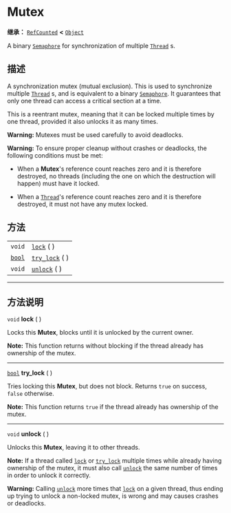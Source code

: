 <!-- ⚠ 请勿编辑本文件 ⚠ -->
<!-- 本文档使用脚本从 WeDot 引擎源码仓库生成。 -->
<!-- 生成脚本：https://github.com/WeDot-Engine/WeDot/tree/4.3/doc/tools/make_md.py； -->
<!-- 原文件：https://github.com/WeDot-Engine/WeDot/tree/4.3/doc/classes/Mutex.xml。 -->

<div id="_class_mutex"></div>

# Mutex

**继承：** [`RefCounted`](class_refcounted.md) **<** [`Object`](class_object.md)

A binary [`Semaphore`](class_semaphore.md) for synchronization of multiple [`Thread`](class_thread.md) s.

## 描述

A synchronization mutex (mutual exclusion). This is used to synchronize multiple [`Thread`](class_thread.md) s, and is equivalent to a binary [`Semaphore`](class_semaphore.md). It guarantees that only one thread can access a critical section at a time.

This is a reentrant mutex, meaning that it can be locked multiple times by one thread, provided it also unlocks it as many times.

 **Warning:** Mutexes must be used carefully to avoid deadlocks.

 **Warning:** To ensure proper cleanup without crashes or deadlocks, the following conditions must be met:

- When a **Mutex**'s reference count reaches zero and it is therefore destroyed, no threads (including the one on which the destruction will happen) must have it locked.

- When a [`Thread`](class_thread.md)'s reference count reaches zero and it is therefore destroyed, it must not have any mutex locked.

## 方法

|||
|:-:|:--|
| `void`                  | [`lock`](#class_mutex_method_lock) ( )         |
| [`bool`](class_bool.md) | [`try_lock`](#class_mutex_method_try_lock) ( ) |
| `void`                  | [`unlock`](#class_mutex_method_unlock) ( )     |

<!-- rst-class:: classref-section-separator -->

---

## 方法说明

<div id="_class_mutex_method_lock"></div>

`void` **lock** ( )<div id="class_mutex_method_lock"></div>

Locks this **Mutex**, blocks until it is unlocked by the current owner.

 **Note:** This function returns without blocking if the thread already has ownership of the mutex.

<!-- rst-class:: classref-item-separator -->

---

<div id="_class_mutex_method_try_lock"></div>

[`bool`](class_bool.md) **try_lock** ( )<div id="class_mutex_method_try_lock"></div>

Tries locking this **Mutex**, but does not block. Returns `true` on success, `false` otherwise.

 **Note:** This function returns `true` if the thread already has ownership of the mutex.

<!-- rst-class:: classref-item-separator -->

---

<div id="_class_mutex_method_unlock"></div>

`void` **unlock** ( )<div id="class_mutex_method_unlock"></div>

Unlocks this **Mutex**, leaving it to other threads.

 **Note:** If a thread called [`lock`](#class_mutex_method_lock) or [`try_lock`](#class_mutex_method_try_lock) multiple times while already having ownership of the mutex, it must also call [`unlock`](#class_mutex_method_unlock) the same number of times in order to unlock it correctly.

 **Warning:** Calling [`unlock`](#class_mutex_method_unlock) more times that [`lock`](#class_mutex_method_lock) on a given thread, thus ending up trying to unlock a non-locked mutex, is wrong and may causes crashes or deadlocks.

[^virtual]: 本方法通常需要用户覆盖才能生效。
[^const]: 本方法无副作用，不会修改该实例的任何成员变量。
[^vararg]: 本方法除了能接受在此处描述的参数外，还能够继续接受任意数量的参数。
[^constructor]: 本方法用于构造某个类型。
[^static]: 调用本方法无需实例，可直接使用类名进行调用。
[^operator]: 本方法描述的是使用本类型作为左操作数的有效运算符。
[^bitfield]: 这个值是由下列位标志构成位掩码的整数。
[^void]: 无返回值。
